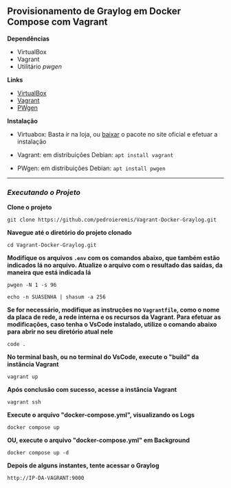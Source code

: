 ## Provisionamento de Graylog em Docker Compose com Vagrant

**Dependências**

- VirtualBox
- Vagrant
- Utilitário _pwgen_ 

**Links**

- [VirtualBox](https://www.virtualbox.org/wiki/Downloads)
- [Vagrant](https://www.vagrantup.com/)
- [PWgen](https://pwgen.io/pt/)

**Instalação**

- Virtuabox: Basta ir na loja, ou [baixar](https://www.virtualbox.org/wiki/Downloads) o pacote no site oficial e efetuar a instalação

- Vagrant: em distribuições Debian: ``apt install vagrant``

- PWgen: em distribuições Debian: ``apt install pwgen``

---
### _**Executando o Projeto**_

**Clone o projeto**

```shell
git clone https://github.com/pedroieremis/Vagrant-Docker-Graylog.git
```

**Navegue até o diretório do projeto clonado**
```shell
cd Vagrant-Docker-Graylog.git
```

**Modifique os arquivos ``.env`` com os comandos abaixo, que também estão indicados lá no arquivo. Atualize o arquivo com o resultado das saídas, da maneira que está indicada lá**

```shell
pwgen -N 1 -s 96
```

```shell
echo -n SUASENHA | shasum -a 256
```

**Se for necessário, modifique as instruções no ``Vagrantfile``, como o nome da placa de rede, a rede interna e os recursos da Vagrant. Para efetuar as modificações, caso tenha o VsCode instalado, utilize o comando abaixo para abrir no seu diretório atual nele**

```shell
code .
```

**No terminal bash, ou no terminal do VsCode, execute o "build" da instância Vagrant**
```shell
vagrant up
```

**Após conclusão com sucesso, acesse a instância Vagrant**
```shell
vagrant ssh
```

**Execute o arquivo "docker-compose.yml", visualizando os Logs**
```shell
docker compose up
```

**OU, execute o arquivo "docker-compose.yml" em Background**
```shell
docker compose up -d
```

**Depois de alguns instantes, tente acessar o Graylog**

```shell
http://IP-DA-VAGRANT:9000
```